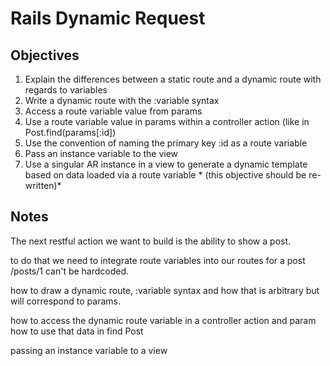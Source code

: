 # Rails Dynamic Request

## Objectives


1. Explain the differences between a static route and a dynamic route with regards to variables
2. Write a dynamic route with the :variable syntax
3. Access a route variable value from params
4. Use a route variable value in params within a controller action (like in Post.find(params[:id])
5. Use the convention of naming the primary key :id as a route variable
6. Pass an instance variable to the view
7. Use a singular AR instance in a view to generate a dynamic template based on data loaded via a route variable * (this objective should be re-written)* 

## Notes

The next restful action we want to build is the ability to show a post.

to do that we need to integrate route variables into our routes for a post /posts/1 can't be hardcoded.

how to draw a dynamic route, :variable syntax and how that is arbitrary but will correspond to params.

how to access the dynamic route variable in a controller action and param how to use that data in find Post

passing an instance variable to a view
